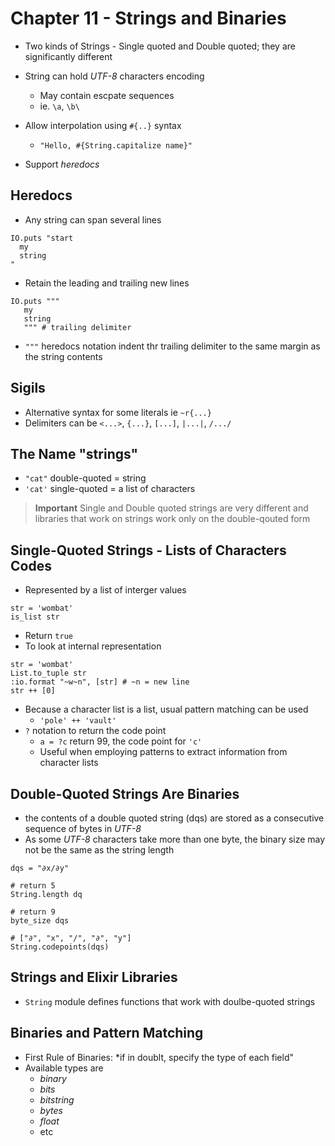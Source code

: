 # Chapter 11 - Strings and Binaries

* Two kinds of Strings - Single quoted and Double quoted; they are significantly different

* String can hold *UTF-8* characters encoding
    * May contain escpate sequences
    * ie. `\a`, `\b\`
* Allow interpolation using `#{..}` syntax
    * `"Hello, #{String.capitalize name}"`  
* Support *heredocs*


## Heredocs

* Any string can span several lines

```
IO.puts "start
  my
  string
"
```
* Retain the leading and trailing new lines

```
IO.puts """
   my
   string
   """ # trailing delimiter
```
* `"""` heredocs notation indent thr trailing delimiter to the same margin as the string contents

## Sigils

* Alternative syntax for some literals ie `~r{...}`
* Delimiters can be `<...>`, `{...}`, `[...]`, `|...|`, `/.../`

## The Name "strings"

* `"cat"` double-quoted = string
* `'cat'` single-quoted = a list of characters

> **Important**
> Single and Double quoted strings are very different and libraries that work on strings work only on the double-qouted form
> 

## Single-Quoted Strings - Lists of Characters Codes

* Represented by a list of interger values

```
str = 'wombat'
is_list str 
```
* Return `true`
* To look at internal representation

``` 
str = 'wombat'
List.to_tuple str
:io.format "~w~n", [str] # ~n = new line
str ++ [0]
```

* Because a character list is a list, usual pattern matching can be used
    * `'pole' ++ 'vault'`
* `?` notation to return the code point
    * `a = ?c` return 99, the code point for `'c'`
    * Useful when employing patterns to extract information from character lists 

## Double-Quoted Strings Are Binaries

* the contents of a double quoted string (dqs) are stored as a consecutive sequence of bytes in *UTF-8*
* As some *UTF-8* characters take more than one byte, the binary size may not be the same as the string length

```
dqs = "∂x/∂y"

# return 5
String.length dq

# return 9
byte_size dqs

# ["∂", "x", "/", "∂", "y"]
String.codepoints(dqs)
```

## Strings and Elixir Libraries

* `String` module defines functions that work with doulbe-quoted strings

## Binaries and Pattern Matching* First Rule of Binaries: *if in doublt, specify the type of each field"
* Available types are
    * *binary*
    * *bits*
    * *bitstring*
    * *bytes*
    * *float*
    * etc

     